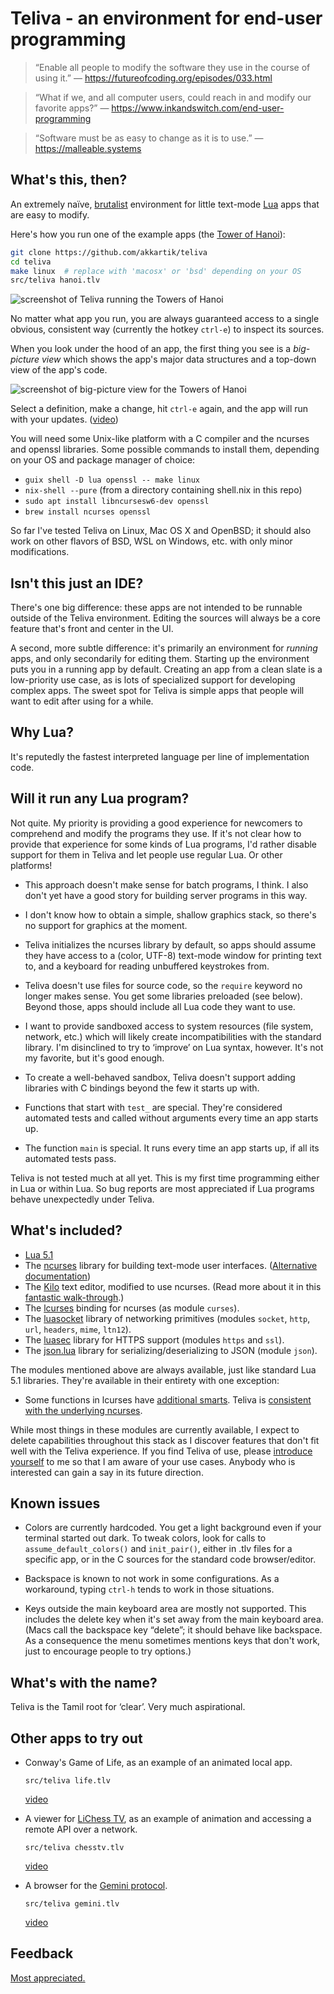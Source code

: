 # Teliva - an environment for end-user programming

> &ldquo;Enable all people to modify the software they use in the course of using it.&rdquo;
> &mdash; https://futureofcoding.org/episodes/033.html

> &ldquo;What if we, and all computer users, could reach in and modify our favorite apps?&rdquo;
> &mdash; https://www.inkandswitch.com/end-user-programming

> &ldquo;Software must be as easy to change as it is to use.&rdquo;
> &mdash; https://malleable.systems

## What's this, then?

An extremely naïve, [brutalist](https://en.wikipedia.org/wiki/Brutalist_architecture)
environment for little text-mode [Lua](http://www.lua.org) apps that are easy
to modify.

Here's how you run one of the example apps (the [Tower of Hanoi](https://en.wikipedia.org/wiki/Tower_of_Hanoi)):

```sh
git clone https://github.com/akkartik/teliva
cd teliva
make linux  # replace with 'macosx' or 'bsd' depending on your OS
src/teliva hanoi.tlv
```

<img alt='screenshot of Teliva running the Towers of Hanoi' src='doc/hanoi.png'>

No matter what app you run, you are always guaranteed access to a single
obvious, consistent way (currently the hotkey `ctrl-e`) to inspect its
sources.

When you look under the hood of an app, the first thing you see is a
_big-picture view_ which shows the app's major data structures and a top-down
view of the app's code.

<img alt='screenshot of big-picture view for the Towers of Hanoi' src='doc/hanoi-big-picture.png'>

Select a definition, make a change, hit `ctrl-e` again, and the app will run
with your updates. ([video](https://archive.org/details/akkartik-2021-11-14))

You will need some Unix-like platform with a C compiler and the ncurses and
openssl libraries. Some possible commands to install them, depending on your
OS and package manager of choice:

* `guix shell -D lua openssl -- make linux`
* `nix-shell --pure` (from a directory containing shell.nix in this repo)
* `sudo apt install libncursesw6-dev openssl`
* `brew install ncurses openssl`

So far I've tested Teliva on Linux, Mac OS X and OpenBSD; it should also work
on other flavors of BSD, WSL on Windows, etc. with only minor modifications.

## Isn't this just an IDE?

There's one big difference: these apps are not intended to be runnable outside
of the Teliva environment. Editing the sources will always be a core feature
that's front and center in the UI.

A second, more subtle difference: it's primarily an environment for _running_
apps, and only secondarily for editing them. Starting up the environment puts
you in a running app by default. Creating an app from a clean slate is a
low-priority use case, as is lots of specialized support for developing
complex apps. The sweet spot for Teliva is simple apps that people will want
to edit after using for a while.

## Why Lua?

It's reputedly the fastest interpreted language per line of implementation
code.

## Will it run any Lua program?

Not quite. My priority is providing a good experience for newcomers to
comprehend and modify the programs they use. If it's not clear how to provide
that experience for some kinds of Lua programs, I'd rather disable support for
them in Teliva and let people use regular Lua. Or other platforms!

- This approach doesn't make sense for batch programs, I think. I also don't
  yet have a good story for building server programs in this way.

- I don't know how to obtain a simple, shallow graphics stack, so there's no
  support for graphics at the moment.

- Teliva initializes the ncurses library by default, so apps should assume
  they have access to a (color, UTF-8) text-mode window for printing text to,
  and a keyboard for reading unbuffered keystrokes from.

- Teliva doesn't use files for source code, so the `require` keyword no longer
  makes sense. You get some libraries preloaded (see below). Beyond those,
  apps should include all Lua code they want to use.

- I want to provide sandboxed access to system resources (file system,
  network, etc.) which will likely create incompatibilities with the standard
  library. I'm disinclined to try to &lsquo;improve&rsquo; on Lua syntax,
  however. It's not my favorite, but it's good enough.

- To create a well-behaved sandbox, Teliva doesn't support adding libraries
  with C bindings beyond the few it starts up with.

- Functions that start with `test_` are special. They're considered automated
  tests and called without arguments every time an app starts up.

- The function `main` is special. It runs every time an app starts up, if all
  its automated tests pass.

Teliva is not tested much at all yet. This is my first time programming either
in Lua or within Lua. So bug reports are most appreciated if Lua programs
behave unexpectedly under Teliva.

## What's included?

* [Lua 5.1](https://www.lua.org/manual/5.1)
* The [ncurses](https://tldp.org/HOWTO/NCURSES-Programming-HOWTO) library for
  building text-mode user interfaces. ([Alternative documentation](https://tldp.org/LDP/lpg-0.4.pdf))
* The [Kilo](https://github.com/antirez/kilo) text editor, modified to use
  ncurses. (Read more about it in this [fantastic walk-through](https://viewsourcecode.org/snaptoken/kilo).)
* The [lcurses](https://github.com/lcurses/lcurses) binding for ncurses (as
  module `curses`).
* The [luasocket](https://w3.impa.br/~diego/software/luasocket) library of
  networking primitives (modules `socket`, `http`, `url`, `headers`, `mime`,
  `ltn12`).
* The [luasec](https://github.com/brunoos/luasec) library for HTTPS support
  (modules `https` and `ssl`).
* The [json.lua](https://github.com/rxi/json.lua) library for
  serializing/deserializing to JSON (module `json`).

The modules mentioned above are always available, just like standard Lua 5.1
libraries. They're available in their entirety with one exception:

* Some functions in lcurses have [additional smarts](https://github.com/lcurses/lcurses/blob/master/lib/curses.lua).
  Teliva is [consistent with the underlying ncurses](https://github.com/akkartik/teliva/blob/main/src/lcurses/curses.lua).

While most things in these modules are currently available, I expect to delete
capabilities throughout this stack as I discover features that don't fit well
with the Teliva experience. If you find Teliva of use, please [introduce yourself](http://akkartik.name/contact)
to me so that I am aware of your use cases. Anybody who is interested can gain
a say in its future direction.

## Known issues

* Colors are currently hardcoded. You get a light background even if your
  terminal started out dark. To tweak colors, look for calls to
  `assume_default_colors()` and `init_pair()`, either in .tlv files for a
  specific app, or in the C sources for the standard code browser/editor.

* Backspace is known to not work in some configurations. As a workaround,
  typing `ctrl-h` tends to work in those situations.

* Keys outside the main keyboard area are mostly not supported. This includes
  the delete key when it's set away from the main keyboard area. (Macs call
  the backspace key &ldquo;delete&rdquo;; it should behave like backspace. As
  a consequence the menu sometimes mentions keys that don't work, just to
  encourage people to try options.)

## What's with the name?

Teliva is the Tamil root for &lsquo;clear&rsquo;. Very much aspirational.

## Other apps to try out

* Conway's Game of Life, as an example of an animated local app.
  ```
  src/teliva life.tlv
  ```

  [video](https://merveilles.town/@akkartik/107277755421024772)

* A viewer for [LiChess TV](https://lichess.org/tv), as an example of
  animation and accessing a remote API over a network.
  ```
  src/teliva chesstv.tlv
  ```

  [video](https://merveilles.town/@akkartik/107319684018301051)

* A browser for the [Gemini protocol](https://gemini.circumlunar.space).
  ```
  src/teliva gemini.tlv
  ```

  [video](https://merveilles.town/@akkartik/107489728557201145)

## Feedback

[Most appreciated.](http://akkartik.name/contact)
